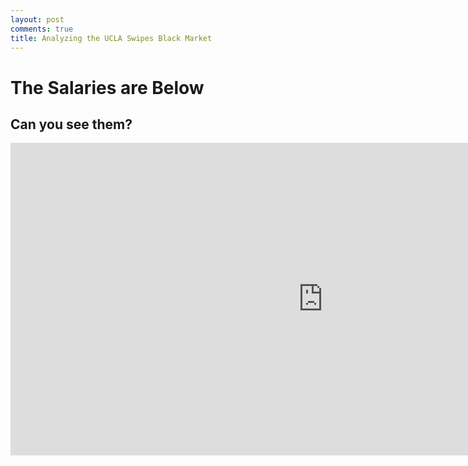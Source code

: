 ```yaml
---
layout: post
comments: true
title: Analyzing the UCLA Swipes Black Market
---
```


# The Salaries are Below

## Can you see them?

<iframe src="https://ritvikmath.shinyapps.io/TestShiny/" style="border: none; width: 1000px; height: 500px"></iframe>

